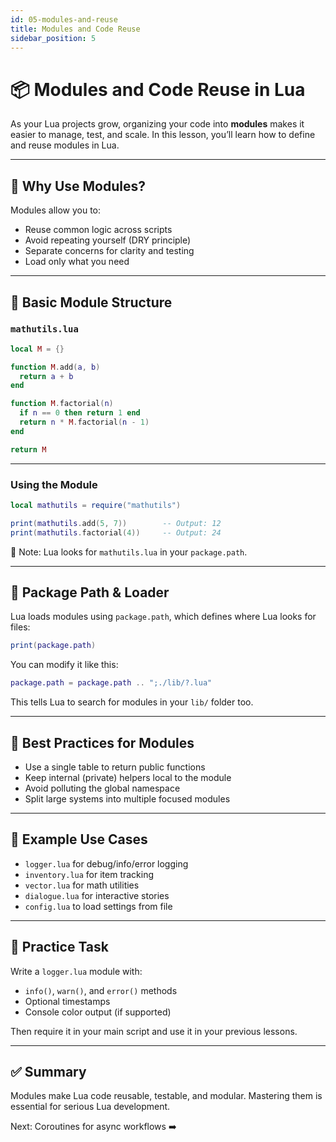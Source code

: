 ```yaml
---
id: 05-modules-and-reuse
title: Modules and Code Reuse
sidebar_position: 5
---
```


# 📦 Modules and Code Reuse in Lua

As your Lua projects grow, organizing your code into **modules** makes it easier to manage, test, and scale. In this lesson, you’ll learn how to define and reuse modules in Lua.

---

## 🧠 Why Use Modules?

Modules allow you to:

- Reuse common logic across scripts
- Avoid repeating yourself (DRY principle)
- Separate concerns for clarity and testing
- Load only what you need

---

## 📁 Basic Module Structure

### `mathutils.lua`

```lua
local M = {}

function M.add(a, b)
  return a + b
end

function M.factorial(n)
  if n == 0 then return 1 end
  return n * M.factorial(n - 1)
end

return M
```

---

### Using the Module

```lua
local mathutils = require("mathutils")

print(mathutils.add(5, 7))        -- Output: 12
print(mathutils.factorial(4))     -- Output: 24
```

🧩 Note: Lua looks for `mathutils.lua` in your `package.path`.

---

## 🔧 Package Path & Loader

Lua loads modules using `package.path`, which defines where Lua looks for files:

```lua
print(package.path)
```

You can modify it like this:

```lua
package.path = package.path .. ";./lib/?.lua"
```

This tells Lua to search for modules in your `lib/` folder too.

---

## 🧪 Best Practices for Modules

- Use a single table to return public functions
- Keep internal (private) helpers local to the module
- Avoid polluting the global namespace
- Split large systems into multiple focused modules

---

## 🔁 Example Use Cases

- `logger.lua` for debug/info/error logging
- `inventory.lua` for item tracking
- `vector.lua` for math utilities
- `dialogue.lua` for interactive stories
- `config.lua` to load settings from file

---

## 🔧 Practice Task

Write a `logger.lua` module with:

- `info()`, `warn()`, and `error()` methods
- Optional timestamps
- Console color output (if supported)

Then require it in your main script and use it in your previous lessons.

---

## ✅ Summary

Modules make Lua code reusable, testable, and modular. Mastering them is essential for serious Lua development.

Next: Coroutines for async workflows ➡️
